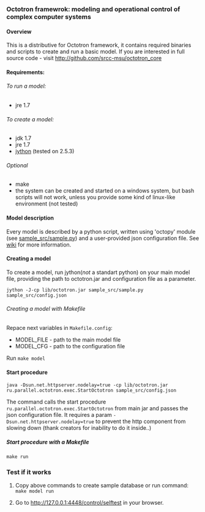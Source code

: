 ### Octotron framewrok: modeling and operational control of complex computer systems

#### Overview
This is a distributive for Octotron framework, it contains required binaries and scripts to create and run a basic model.
If you are interested in full source code - visit http://github.com/srcc-msu/octotron_core

#### Requirements:
###### To run a model:
- jre 1.7

###### To create a model:
- jdk 1.7
- jre 1.7
- [jython](http://www.jython.org/downloads.html) (tested on 2.5.3)

###### Optional
- make
- the system can be created and started on a windows system, but bash scripts will not work, unless you provide some kind of linux-like environment (not tested)

#### Model description
Every model is described by a python script, written using 'octopy' module (see [sample_src/sample.py](sample_src/sample.py)) and a user-provided json configuration file.
See [wiki](https://github.com/srcc-msu/octotron/wiki) for more information.

#### Creating a model
To create a model, run jython(*not* a standart python) on your main model file, providing the path to octotron.jar and configuration file as a parameter.

`jython -J-cp lib/octotron.jar sample_src/sample.py sample_src/config.json`

###### Creating a model with Makefile
Repace next variables in `Makefile.config`:

- MODEL_FILE - path to the main model file
- MODEL_CFG - path to the configuration file

Run `make model`

#### Start procedure
`java -Dsun.net.httpserver.nodelay=true -cp lib/octotron.jar ru.parallel.octotron.exec.StartOctotron sample_src/config.json`

The command calls the start procedure `ru.parallel.octotron.exec.StartOctotron` from main jar and passes the json configuration file.
It requires a param `-Dsun.net.httpserver.nodelay=true` to prevent the http component from slowing down (thank creators for inability to do it inside..)

##### Start procedure with a Makefile

`make run`

### Test if it works

1) Copy above commands to create sample database or run command: `make model run`

2) Go to http://127.0.0.1:4448/control/selftest in your browser.

